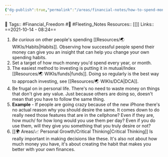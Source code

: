 ```yaml
---
{"dg-publish":true,"permalink":"/areas/financial-notes/how-to-spend-money/","dgPassFrontmatter":true,"noteIcon":"3","created":"2023-11-14T21:08:39.903+05:30","updated":"2023-12-19T20:17:51.658+05:30"}
---
```


🧶 Tags:: #Financial_Freedom #🌱 #Fleeting_Notes 
Resources:: [[]]
Links::
==2021-10-14 - 08:24==

1. *Be curious* on other people's spending [[Resources/🌏 WIKIs/Habits\|Habits]]. Observing how successful people spend their money can give you an insight that can help you change your own spending habits.
2. Set a target of how much money you'd spend every year, or month.
3. The easiest method to investing is putting it in mutual/Index [[Resources/🌏 WIKIs/funds\|funds]]. Doing so regularly is the best way to approach investing, see [[Resources/🌏 WIKIs/DCA\|DCA]].
4. Be frugal on in personal life. There's no need to waste money on things that don't give any value. Just because others are doing so, doesn't mean that you have to follow the same thing.
5. **Example** - If people are going crazy because of the new iPhone there's no actual reason why you should desire the same. It comes down to do really need those features that are in the cellphone? Even if they are, how much/ for how long would you use them per day? Even if you do use them, will they give you something that you truly desire or not?
6. [[🌍 Areas/📈 Personal Growth/Critical Thinking\|Critical Thinking]] Is really important in making decisions like these. It's also not about how much money you have, it's about creating the habit that makes you better with your own finances.
